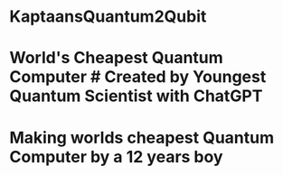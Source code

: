 # KaptaansQuantum2Qubit
# World's Cheapest Quantum Computer # Created by Youngest Quantum Scientist with ChatGPT
# Making worlds cheapest Quantum Computer by a 12 years boy
